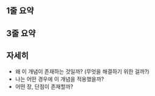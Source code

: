 
## 1줄 요약


## 3줄 요약


## 자세히
- 왜 이 개념이 존재하는 것일까? (무엇을 해결하기 위한 걸까?)
- 나는 어떤 경우에 이 개념을 적용했을까?
- 어떤 장, 단점이 존재할까?

